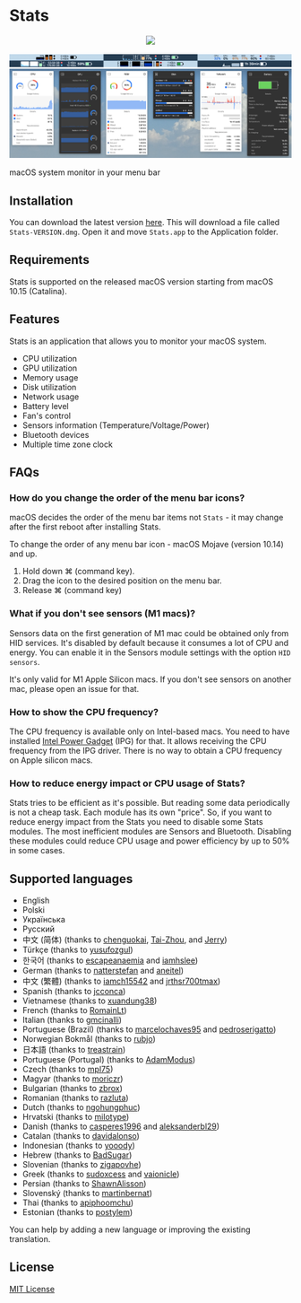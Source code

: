 # Stats

<a href="https://github.com/iakwings/mac-stats/releases"><p align="center"><img src="Stats/Supporting%20Files/Assets.xcassets/AppIcon.appiconset/icon_256x256.png" width="120"></p></a>

![Menus in v2.3.2](https://github.com/iakwings/mac-stats/blob/master/demo/menus-v2.3.2.png?raw=true)
![Popups in v2.3.2](https://github.com/iakwings/mac-stats/blob/master/demo/popups-v2.3.2.png?raw=true)

macOS system monitor in your menu bar

## Installation

You can download the latest version [here](https://github.com/iakwings/mac-stats/releases).
This will download a file called `Stats-VERSION.dmg`. Open it and move `Stats.app` to the Application folder.

## Requirements
Stats is supported on the released macOS version starting from macOS 10.15 (Catalina).

## Features
Stats is an application that allows you to monitor your macOS system.

 - CPU utilization
 - GPU utilization
 - Memory usage
 - Disk utilization
 - Network usage
 - Battery level
 - Fan's control
 - Sensors information (Temperature/Voltage/Power)
 - Bluetooth devices
 - Multiple time zone clock

## FAQs

### How do you change the order of the menu bar icons?
macOS decides the order of the menu bar items not `Stats` - it may change after the first reboot after installing Stats.

To change the order of any menu bar icon - macOS Mojave (version 10.14) and up.

1. Hold down ⌘ (command key).
2. Drag the icon to the desired position on the menu bar.
3. Release ⌘ (command key)

### What if you don't see sensors (M1 macs)?
Sensors data on the first generation of M1 mac could be obtained only from HID services. It's disabled by default because it consumes a lot of CPU and energy. You can enable it in the Sensors module settings with the option `HID sensors`.

It's only valid for M1 Apple Silicon macs. If you don't see sensors on another mac, please open an issue for that.

### How to show the CPU frequency?
The CPU frequency is available only on Intel-based macs. You need to have installed [Intel Power Gadget](https://www.intel.com/content/www/us/en/developer/articles/tool/power-gadget.html) (IPG) for that. It allows receiving the CPU frequency from the IPG driver. There is no way to obtain a CPU frequency on Apple silicon macs.

### How to reduce energy impact or CPU usage of Stats?
Stats tries to be efficient as it's possible. But reading some data periodically is not a cheap task. Each module has its own "price". So, if you want to reduce energy impact from the Stats you need to disable some Stats modules. The most inefficient modules are Sensors and Bluetooth. Disabling these modules could reduce CPU usage and power efficiency by up to 50% in some cases.

## Supported languages
- English
- Polski
- Українська
- Русский
- 中文 (简体) (thanks to [chenguokai](https://github.com/chenguokai), [Tai-Zhou](https://github.com/Tai-Zhou), and [Jerry](https://github.com/Jerry23011))
- Türkçe (thanks to [yusufozgul](https://github.com/yusufozgul))
- 한국어 (thanks to [escapeanaemia](https://github.com/escapeanaemia) and [iamhslee](https://github.com/iamhslee))
- German (thanks to [natterstefan](https://github.com/natterstefan) and [aneitel](https://github.com/aneitel))
- 中文 (繁體) (thanks to [iamch15542](https://github.com/iamch15542) and [jrthsr700tmax](https://github.com/jrthsr700tmax))
- Spanish (thanks to [jcconca](https://github.com/jcconca))
- Vietnamese (thanks to [xuandung38](https://github.com/xuandung38))
- French (thanks to [RomainLt](https://github.com/RomainLt))
- Italian (thanks to [gmcinalli](https://github.com/gmcinalli))
- Portuguese (Brazil) (thanks to [marcelochaves95](https://github.com/marcelochaves95) and [pedroserigatto](https://github.com/pedroserigatto))
- Norwegian Bokmål (thanks to [rubjo](https://github.com/rubjo))
- 日本語 (thanks to [treastrain](https://github.com/treastrain))
- Portuguese (Portugal) (thanks to [AdamModus](https://github.com/AdamModus))
- Czech (thanks to [mpl75](https://github.com/mpl75))
- Magyar (thanks to [moriczr](https://github.com/moriczr))
- Bulgarian (thanks to [zbrox](https://github.com/zbrox))
- Romanian (thanks to [razluta](https://github.com/razluta))
- Dutch (thanks to [ngohungphuc](https://github.com/ngohungphuc))
- Hrvatski (thanks to [milotype](https://github.com/milotype))
- Danish (thanks to [casperes1996](https://github.com/casperes1996) and [aleksanderbl29](https://github.com/aleksanderbl29))
- Catalan (thanks to [davidalonso](https://github.com/davidalonso))
- Indonesian (thanks to [yooody](https://github.com/yooody))
- Hebrew (thanks to [BadSugar](https://github.com/BadSugar))
- Slovenian (thanks to [zigapovhe](https://github.com/zigapovhe))
- Greek (thanks to [sudoxcess](https://github.com/sudoxcess) and [vaionicle](https://github.com/vaionicle))
- Persian (thanks to [ShawnAlisson](https://github.com/ShawnAlisson))
- Slovenský (thanks to [martinbernat](https://github.com/martinbernat))
- Thai (thanks to [apiphoomchu](https://github.com/apiphoomchu))
- Estonian (thanks to [postylem](https://github.com/postylem))

You can help by adding a new language or improving the existing translation.

## License
[MIT License](LICENSE)
